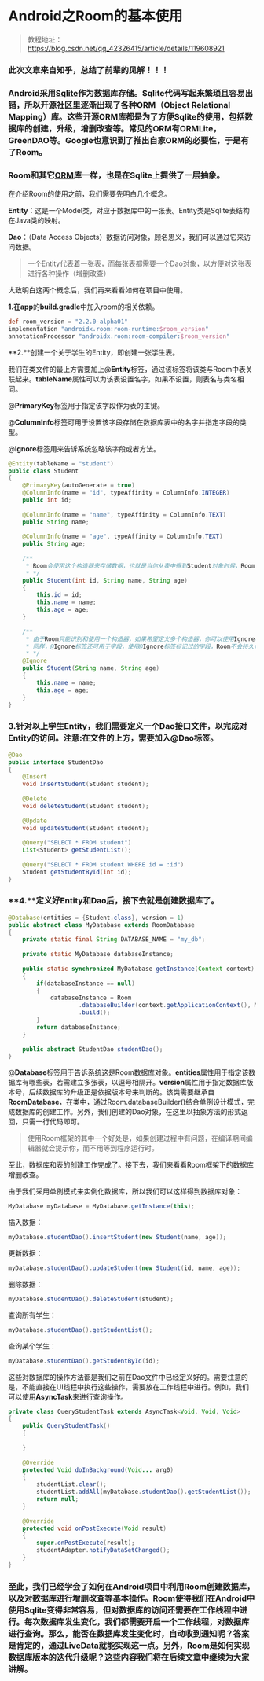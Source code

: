 # Android之Room的基本使用

> 教程地址：https://blog.csdn.net/qq_42326415/article/details/119608921

### 此次文章来自知乎，总结了前辈的见解！！！

### Android采用[Sqlite](https://so.csdn.net/so/search?q=Sqlite&spm=1001.2101.3001.7020)作为数据库存储。Sqlite代码写起来繁琐且容易出错，所以开源社区里逐渐出现了各种ORM（Object Relational Mapping）库。这些开源ORM库都是为了方便Sqlite的使用，包括数据库的创建，升级，增删改查等。常见的ORM有ORMLite，GreenDAO等。Google也意识到了推出自家ORM的必要性，于是有了Room。

### Room和其它[ORM](https://so.csdn.net/so/search?q=ORM&spm=1001.2101.3001.7020)库一样，也是在Sqlite上提供了一层抽象。

在介绍Room的使用之前，我们需要先明白几个概念。

**Entity**：这是一个Model类，对应于数据库中的一张表。Entity类是Sqlite表结构在Java类的映射。

**Dao**：（Data Access Objects）数据访问对象，顾名思义，我们可以通过它来访问数据。

> 一个Entity代表着一张表，而每张表都需要一个Dao对象，以方便对这张表进行各种操作（增删改查）

大致明白这两个概念后，我们再来看看如何在项目中使用。

**1.**在**app**的**build.gradle**中加入room的相关依赖。

```groovy
def room_version = "2.2.0-alpha01"
implementation "androidx.room:room-runtime:$room_version"
annotationProcessor "androidx.room:room-compiler:$room_version"
```

**2.**创建一个关于学生的Entity，即创建一张学生表。

我们在类文件的最上方需要加上@**Entity**标签，通过该标签将该类与Room中表关联起来。**tableName**属性可以为该表设置名字，如果不设置，则表名与类名相同。

@**PrimaryKey**标签用于指定该字段作为表的主键。

@**ColumnInfo**标签可用于设置该字段存储在数据库表中的名字并指定字段的类型。

@**Ignore**标签用来告诉系统忽略该字段或者方法。

```java
@Entity(tableName = "student")
public class Student
{
    @PrimaryKey(autoGenerate = true)
    @ColumnInfo(name = "id", typeAffinity = ColumnInfo.INTEGER)
    public int id;
 
    @ColumnInfo(name = "name", typeAffinity = ColumnInfo.TEXT)
    public String name;
 
    @ColumnInfo(name = "age", typeAffinity = ColumnInfo.TEXT)
    public String age;
 
    /**
     * Room会使用这个构造器来存储数据，也就是当你从表中得到Student对象时候，Room会使用这个构造器
     * */
    public Student(int id, String name, String age)
    {
        this.id = id;
        this.name = name;
        this.age = age;
    }
 
    /**
     * 由于Room只能识别和使用一个构造器，如果希望定义多个构造器，你可以使用Ignore标签，让Room忽略这个构造器
     * 同样，@Ignore标签还可用于字段，使用@Ignore标签标记过的字段，Room不会持久化该字段的数据
     * */
    @Ignore
    public Student(String name, String age)
    {
        this.name = name;
        this.age = age;
    }
}
```

### **3.**针对以上学生Entity，我们需要定义一个Dao接口文件，以完成对Entity的访问。注意:在文件的上方，需要加入**@Dao**标签。

```java
@Dao
public interface StudentDao
{
    @Insert
    void insertStudent(Student student);
 
    @Delete
    void deleteStudent(Student student);
 
    @Update
    void updateStudent(Student student);
 
    @Query("SELECT * FROM student")
    List<Student> getStudentList();
 
    @Query("SELECT * FROM student WHERE id = :id")
    Student getStudentById(int id);
}
```

### **4.**定义好Entity和Dao后，接下去就是创建数据库了。

```java
@Database(entities = {Student.class}, version = 1)
public abstract class MyDatabase extends RoomDatabase
{
    private static final String DATABASE_NAME = "my_db";
 
    private static MyDatabase databaseInstance;
 
    public static synchronized MyDatabase getInstance(Context context)
    {
        if(databaseInstance == null)
        {
            databaseInstance = Room
                    .databaseBuilder(context.getApplicationContext(), MyDatabase.class, DATABASE_NAME)
                    .build();
        }
        return databaseInstance;
    }
 
    public abstract StudentDao studentDao();
}
```

@**Database**标签用于告诉系统这是Room数据库对象。**entities**属性用于指定该数据库有哪些表，若需建立多张表，以逗号相隔开。**version**属性用于指定数据库版本号，后续数据库的升级正是依据版本号来判断的。该类需要继承自**RoomDatabase**，在类中，通过Room.databaseBuilder()结合单例设计模式，完成数据库的创建工作。另外，我们创建的Dao对象，在这里以抽象方法的形式返回，只需一行代码即可。

> 使用Room框架的其中一个好处是，如果创建过程中有问题，在编译期间编辑器就会提示你，而不用等到程序运行时。

至此，数据库和表的创建工作完成了。接下去，我们来看看Room框架下的数据库增删改查。

由于我们采用单例模式来实例化数据库，所以我们可以这样得到数据库对象：

```java
MyDatabase myDatabase = MyDatabase.getInstance(this);
```

插入数据：

```java
myDatabase.studentDao().insertStudent(new Student(name, age));
```

更新数据：

```java
myDatabase.studentDao().updateStudent(new Student(id, name, age));
```

删除数据：

```java
myDatabase.studentDao().deleteStudent(student);
```

查询所有学生：

```java
myDatabase.studentDao().getStudentList();
```

查询某个学生：

```java
myDatabase.studentDao().getStudentById(id);
```

这些对数据库的操作方法都是我们之前在Dao文件中已经定义好的。需要注意的是，不能直接在UI线程中执行这些操作，需要放在工作线程中进行。例如，我们可以使用**AsyncTask**来进行查询操作。

```java
private class QueryStudentTask extends AsyncTask<Void, Void, Void>
{
    public QueryStudentTask()
    {
 
    }
 
    @Override
    protected Void doInBackground(Void... arg0)
    {
        studentList.clear();
        studentList.addAll(myDatabase.studentDao().getStudentList());
        return null;
    }
 
    @Override
    protected void onPostExecute(Void result)
    {
        super.onPostExecute(result);
        studentAdapter.notifyDataSetChanged();
    }
}
```

### 至此，我们已经学会了如何在Android项目中利用Room创建数据库，以及对数据库进行增删改查等基本操作。Room使得我们在Android中使用Sqlite变得非常容易，但对数据库的访问还需要在工作线程中进行。每次数据库发生变化，我们都需要开启一个工作线程，对数据库进行查询。那么，能否在数据库发生变化时，自动收到通知呢？答案是肯定的，通过LiveData就能实现这一点。另外，Room是如何实现数据库版本的迭代升级呢？这些内容我们将在后续文章中继续为大家讲解。